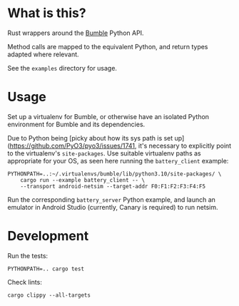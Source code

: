 # What is this?

Rust wrappers around the [Bumble](https://github.com/google/bumble) Python API.

Method calls are mapped to the equivalent Python, and return types adapted where
relevant.

See the `examples` directory for usage.

# Usage

Set up a virtualenv for Bumble, or otherwise have an isolated Python environment
for Bumble and its dependencies.

Due to Python being
[picky about how its sys path is set up](https://github.com/PyO3/pyo3/issues/1741,
it's necessary to explicitly point to the virtualenv's `site-packages`. Use
suitable virtualenv paths as appropriate for your OS, as seen here running
the `battery_client` example:

```
PYTHONPATH=..:~/.virtualenvs/bumble/lib/python3.10/site-packages/ \
    cargo run --example battery_client -- \
    --transport android-netsim --target-addr F0:F1:F2:F3:F4:F5
```

Run the corresponding `battery_server` Python example, and launch an emulator in
Android Studio (currently, Canary is required) to run netsim.

# Development

Run the tests:

```
PYTHONPATH=.. cargo test
```

Check lints:

```
cargo clippy --all-targets
```